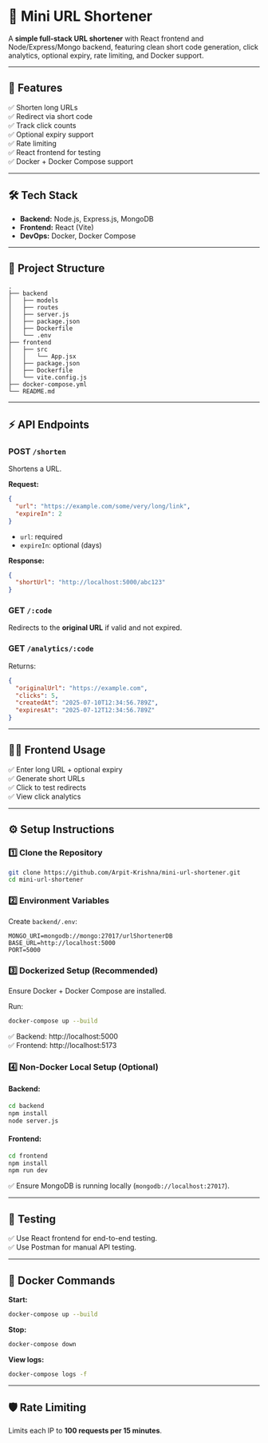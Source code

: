 # 🩶 Mini URL Shortener

A **simple full-stack URL shortener** with React frontend and Node/Express/Mongo backend, featuring clean short code generation, click analytics, optional expiry, rate limiting, and Docker support.

---

## 🚀 Features

✅ Shorten long URLs  
✅ Redirect via short code  
✅ Track click counts  
✅ Optional expiry support  
✅ Rate limiting  
✅ React frontend for testing  
✅ Docker + Docker Compose support

---

## 🛠️ Tech Stack

- **Backend:** Node.js, Express.js, MongoDB  
- **Frontend:** React (Vite)  
- **DevOps:** Docker, Docker Compose

---

## 📂 Project Structure

```plaintext
.
├── backend
│   ├── models
│   ├── routes
│   ├── server.js
│   ├── package.json
│   ├── Dockerfile
│   └── .env
├── frontend
│   ├── src
│   │   └── App.jsx
│   ├── package.json
│   ├── Dockerfile
│   └── vite.config.js
├── docker-compose.yml
└── README.md
```

---

## ⚡ API Endpoints

### POST `/shorten`
Shortens a URL.

**Request:**
```json
{
  "url": "https://example.com/some/very/long/link",
  "expireIn": 2
}
```
- `url`: required  
- `expireIn`: optional (days)

**Response:**
```json
{
  "shortUrl": "http://localhost:5000/abc123"
}
```

### GET `/:code`
Redirects to the **original URL** if valid and not expired.

### GET `/analytics/:code`
Returns:
```json
{
  "originalUrl": "https://example.com",
  "clicks": 5,
  "createdAt": "2025-07-10T12:34:56.789Z",
  "expiresAt": "2025-07-12T12:34:56.789Z"
}
```

---

## 🧑‍💻 Frontend Usage

✅ Enter long URL + optional expiry  
✅ Generate short URLs  
✅ Click to test redirects  
✅ View click analytics

---

## ⚙️ Setup Instructions

### 1️⃣ Clone the Repository
```bash
git clone https://github.com/Arpit-Krishna/mini-url-shortener.git
cd mini-url-shortener
```

### 2️⃣ Environment Variables
Create `backend/.env`:
```env
MONGO_URI=mongodb://mongo:27017/urlShortenerDB
BASE_URL=http://localhost:5000
PORT=5000
```

### 3️⃣ Dockerized Setup (Recommended)
Ensure Docker + Docker Compose are installed.

Run:
```bash
docker-compose up --build
```
✅ Backend: http://localhost:5000  
✅ Frontend: http://localhost:5173

### 4️⃣ Non-Docker Local Setup (Optional)
#### Backend:
```bash
cd backend
npm install
node server.js
```
#### Frontend:
```bash
cd frontend
npm install
npm run dev
```
✅ Ensure MongoDB is running locally (`mongodb://localhost:27017`).

---

## 🧪 Testing
✅ Use React frontend for end-to-end testing.  
✅ Use Postman for manual API testing.

---

## 🐳 Docker Commands
**Start:**
```bash
docker-compose up --build
```
**Stop:**
```bash
docker-compose down
```
**View logs:**
```bash
docker-compose logs -f
```

---

## 🛡️ Rate Limiting
Limits each IP to **100 requests per 15 minutes**.

